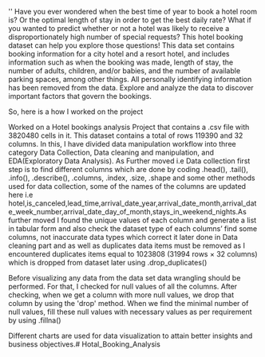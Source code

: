 '' Have you ever wondered when the best time of year to book a hotel room is? Or the optimal length of stay in order to get the best daily rate? What if you wanted to predict whether or not a hotel was likely to receive a disproportionately high number of special requests? This hotel booking dataset can help you explore those questions! This data set contains booking information for a city hotel and a resort hotel, and includes information such as when the booking was made, length of stay, the number of adults, children, and/or babies, and the number of available parking spaces, among other things. All personally identifying information has been removed from the data. Explore and analyze the data to discover important factors that govern the bookings.

So, here is a how I worked on the project

Worked on a Hotel bookings analysis Project that contains a .csv file with 3820480 cells in it. This dataset contains a total of rows 119390 and 32 columns. In this, I have divided data manipulation workflow into three category Data Collection, Data cleaning and manipulation, and EDA(Exploratory Data Analysis). As Further moved i.e Data collection first step is to find different columns which are done by coding .head(), .tail(), .info(), .describe(), .columns, .index, .size, .shape and some other methods used for data collection, some of the names of the columns are updated here i.e hotel,is_canceled,lead_time,arrival_date_year,arrival_date_month,arrival_date_week_number,arrival_date_day_of_month,stays_in_weekend_nights.As further moved I found the unique values of each column and generate a list in tabular form and also check the dataset type of each columns’ find some columns, not inaccurate data types which correct it later done in Data cleaning part and as well as duplicates data items must be removed as I encountered duplicates items equal to 1023808 (31994 rows × 32 columns) which is dropped from dataset later using .drop_duplicates()

Before visualizing any data from the data set data wrangling should be performed. For that, I checked for null values of all the columns. After checking, when we get a column with more null values, we drop that column by using the 'drop' method. When we find the minimal number of null values, fill these null values with necessary values as per requirement by using .fillna()

Different charts are used for data visualization to attain better insights and business objectives.# Hotal_Booking_Analysis
